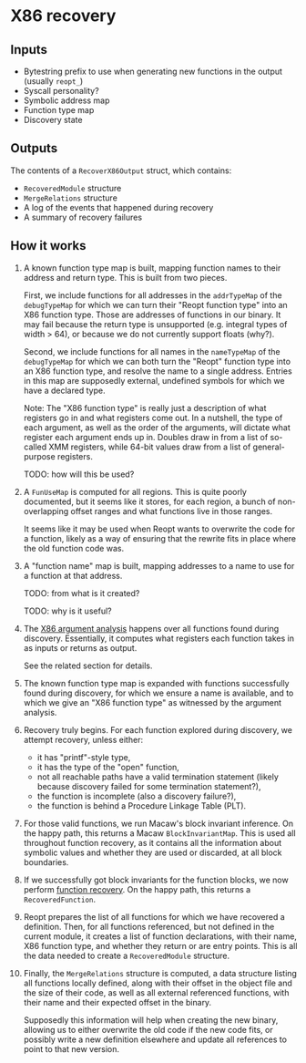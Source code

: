 # X86 recovery

## Inputs
- Bytestring prefix to use when generating new functions in the output
    (usually `reopt_`)
- Syscall personality?
- Symbolic address map
- Function type map
- Discovery state

## Outputs
The contents of a `RecoverX86Output` struct, which contains:
- `RecoveredModule` structure
- `MergeRelations` structure
- A log of the events that happened during recovery
- A summary of recovery failures

## How it works

1.  A known function type map is built, mapping function names to their address
    and return type.  This is built from two pieces.

    First, we include functions for all addresses in the `addrTypeMap` of the
    `debugTypeMap` for which we can turn their "Reopt function type" into an X86
    function type.  Those are addresses of functions in our binary.  It may fail
    because the return type is unsupported (e.g. integral types of width > 64),
    or because we do not currently support floats (why?).

    Second, we include functions for all names in the `nameTypeMap` of the
    `debugTypeMap` for which we can both turn the "Reopt" function type into an
    X86 function type, and resolve the name to a single address.  Entries in
    this map are supposedly external, undefined symbols for which we have a
    declared type.

    Note: The "X86 function type" is really just a description of what registers
    go in and what registers come out.  In a nutshell, the type of each
    argument, as well as the order of the arguments, will dictate what register
    each argument ends up in.  Doubles draw in from a list of so-called XMM
    registers, while 64-bit values draw from a list of general-purpose
    registers.

    TODO: how will this be used?

2.  A `FunUseMap` is computed for all regions.  This is quite poorly documented,
    but it seems like it stores, for each region, a bunch of non-overlapping
    offset ranges and what functions live in those ranges.

    It seems like it may be used when Reopt wants to overwrite the code for a
    function, likely as a way of ensuring that the rewrite fits in place where
    the old function code was.

3.  A "function name" map is built, mapping addresses to a name to use for a
    function at that address.

    TODO: from what is it created?

    TODO: why is it useful?

4.  The [X86 argument analysis](./ArgumentAnalysis.md) happens over all
    functions found during discovery.  Essentially, it computes what registers
    each function takes in as inputs or returns as output.

    See the related section for details.

5.  The known function type map is expanded with functions successfully found
    during discovery, for which we ensure a name is available, and to which we
    give an "X86 function type" as witnessed by the argument analysis.

6.  Recovery truly begins.  For each function explored during discovery, we
    attempt recovery, unless either:

    - it has "printf"-style type,
    - it has the type of the "open" function,
    - not all reachable paths have a valid termination statement (likely because
    discovery failed for some termination statement?),
    - the function is incomplete (also a discovery failure?),
    - the function is behind a Procedure Linkage Table (PLT).

7.  For those valid functions, we run Macaw's block invariant inference.  On the
    happy path, this returns a Macaw `BlockInvariantMap`.  This is used all
    throughout function recovery, as it contains all the information about
    symbolic values and whether they are used or discarded, at all block
    boundaries.

8.  If we successfully got block invariants for the function blocks, we now
    perform [function recovery](./FunctionRecovery.md).  On the happy path, this
    returns a `RecoveredFunction`.

9.  Reopt prepares the list of all functions for which we have recovered a
    definition.  Then, for all functions referenced, but not defined in the
    current module, it creates a list of function declarations, with their name,
    X86 function type, and whether they return or are entry points.  This is all
    the data needed to create a `RecoveredModule` structure.

10. Finally, the `MergeRelations` structure is computed, a data structure
    listing all functions locally defined, along with their offset in the object
    file and the size of their code, as well as all external referenced
    functions, with their name and their expected offset in the binary.

    Supposedly this information will help when creating the new binary, allowing
    us to either overwrite the old code if the new code fits, or possibly write
    a new definition elsewhere and update all references to point to that new
    version.
